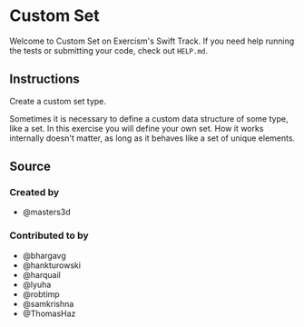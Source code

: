 # Custom Set

Welcome to Custom Set on Exercism's Swift Track.
If you need help running the tests or submitting your code, check out `HELP.md`.

## Instructions

Create a custom set type.

Sometimes it is necessary to define a custom data structure of some type, like a set.
In this exercise you will define your own set.
How it works internally doesn't matter, as long as it behaves like a set of unique elements.

## Source

### Created by

- @masters3d

### Contributed to by

- @bhargavg
- @hankturowski
- @harquail
- @lyuha
- @robtimp
- @samkrishna
- @ThomasHaz